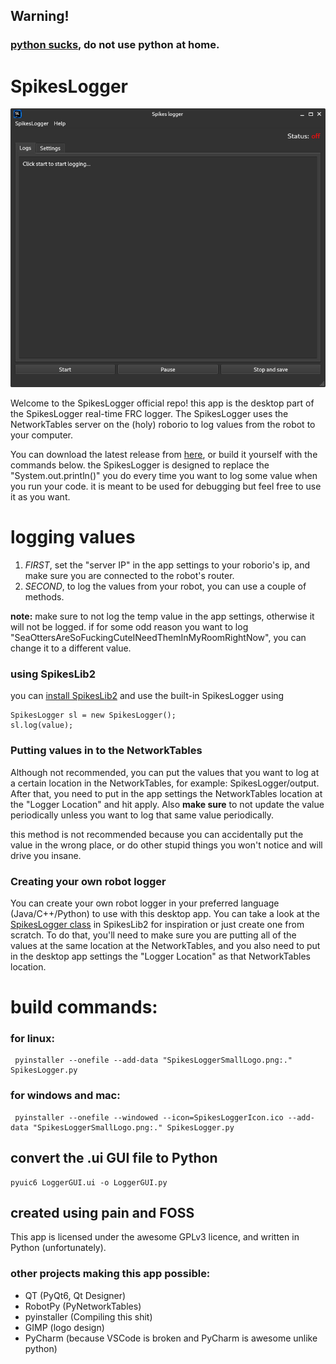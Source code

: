 ## Warning!
### [python sucks](https://gitlab.com/TzintzeneT/dont-use-python), do not use python at home.

# SpikesLogger
![SpikesLogger screenshot](images/Screenshot1.png "Awesome app")

Welcome to the SpikesLogger official repo!
this app is the desktop part of the SpikesLogger real-time FRC logger.
The SpikesLogger uses the NetworkTables server on the (holy) roborio to log values from the robot to your computer.

You can download the latest release from [here](https://github.com/Spikes-2212-Programming-Guild/SpikesLogger/releases), or build it yourself with the commands below.
the SpikesLogger is designed to replace the "System.out.println()" you do every time you want to log some value when you run your code.
it is meant to be used for debugging but feel free to use it as you want.

# logging values
1. _FIRST_, set the "server IP" in the app settings to your roborio's ip,
and make sure you are connected to the robot's router.
2. _SECOND_, to log the values from your robot, you can use a couple of methods.

**note:** make sure to not log the temp value in the app settings, otherwise it will not be logged.
if for some odd reason you want to log "SeaOttersAreSoFuckingCuteINeedThemInMyRoomRightNow",
you can change it to a different value.

### using SpikesLib2
you can [install SpikesLib2](https://github.com/Spikes-2212-Programming-Guild/SpikesLib2#installation) 
and use the built-in SpikesLogger using 
```
SpikesLogger sl = new SpikesLogger();
sl.log(value);
```


### Putting values in to the NetworkTables
Although not recommended, you can put the values that you want to log at a certain location in the NetworkTables, for example: SpikesLogger/output.
After that, you need to put in the app settings the NetworkTables location at the "Logger Location" and hit apply.
Also **make sure** to not update the value periodically unless you want to log that same value periodically.

this method is not recommended because you can accidentally put the value in the wrong place,
or do other stupid things you won't notice and will drive you insane.


### Creating your own robot logger
You can create your own robot logger in your preferred language (Java/C++/Python) to use with this desktop app.
You can take a look at the [SpikesLogger class](https://github.com/Spikes-2212-Programming-Guild/SpikesLib2/blob/dev/src/main/java/com/spikes2212/dashboard/SpikesLogger.java)
in SpikesLib2 for inspiration or just create one from scratch.
To do that, you'll need to make sure you are putting all of the values at the same location at the NetworkTables,
and you also need to put in the desktop app settings the "Logger Location" as that NetworkTables location.


# build commands:
### for linux:
```commandline
 pyinstaller --onefile --add-data "SpikesLoggerSmallLogo.png:." SpikesLogger.py
```
### for windows and mac:
```commandline
 pyinstaller --onefile --windowed --icon=SpikesLoggerIcon.ico --add-data "SpikesLoggerSmallLogo.png:." SpikesLogger.py
```

## convert the .ui GUI file to Python
```commandline
pyuic6 LoggerGUI.ui -o LoggerGUI.py
```

## created using pain and FOSS
This app is licensed under the awesome GPLv3 licence, and written in Python (unfortunately).

### other projects making this app possible:
- QT (PyQt6, Qt Designer)
- RobotPy (PyNetworkTables)
- pyinstaller (Compiling this shit)
- GIMP (logo design)
- PyCharm (because VSCode is broken and PyCharm is awesome unlike python)